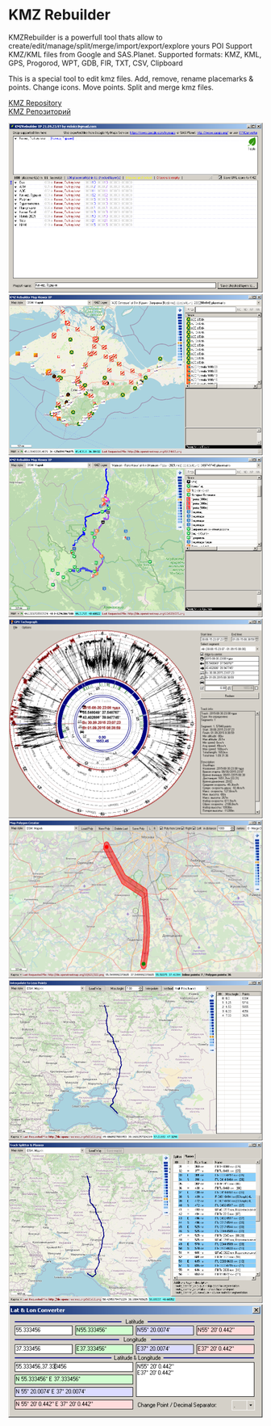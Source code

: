 # KMZ Rebuilder

KMZRebuilder is a powerfull tool thats allow to create/edit/manage/split/merge/import/export/explore yours POI
Support KMZ/KML files from Google and SAS.Planet.
Supported formats: KMZ, KML, GPS, Progorod, WPT, GDB, FIR, TXT, CSV, Clipboard

This is a special tool to edit kmz files.
Add, remove, rename placemarks & points.
Change icons.
Move points.
Split and merge kmz files.

[KMZ Repository](https://github.com/dkxce/KMZ_FILES)     
[KMZ Репозиторий](https://github.com/dkxce/KMZ_FILES)     

<img src="window1.png"/>
<img src="window2.png"/>
<img src="window3.png"/>
<img src="window4.png"/>
<img src="window5.png"/>
<img src="window6.png"/>
<img src="window7.png"/>
<img src="window8.png"/>
